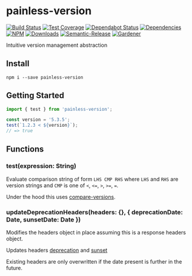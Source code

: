 # painless-version

[![Build Status](https://circleci.com/gh/blackflux/painless-version.png?style=shield)](https://circleci.com/gh/blackflux/painless-version)
[![Test Coverage](https://img.shields.io/coveralls/blackflux/painless-version/master.svg)](https://coveralls.io/github/blackflux/painless-version?branch=master)
[![Dependabot Status](https://api.dependabot.com/badges/status?host=github&repo=blackflux/painless-version)](https://dependabot.com)
[![Dependencies](https://david-dm.org/blackflux/painless-version/status.svg)](https://david-dm.org/blackflux/painless-version)
[![NPM](https://img.shields.io/npm/v/painless-version.svg)](https://www.npmjs.com/package/painless-version)
[![Downloads](https://img.shields.io/npm/dt/painless-version.svg)](https://www.npmjs.com/package/painless-version)
[![Semantic-Release](https://github.com/blackflux/js-gardener/blob/master/assets/icons/semver.svg)](https://github.com/semantic-release/semantic-release)
[![Gardener](https://github.com/blackflux/js-gardener/blob/master/assets/badge.svg)](https://github.com/blackflux/js-gardener)

Intuitive version management abstraction

## Install

```
npm i --save painless-version
```

## Getting Started

<!-- eslint-disable import/no-unresolved, import/no-extraneous-dependencies, mocha/no-global-tests -->
```js
import { test } from 'painless-version';

const version = '5.3.5';
test(`1.2.3 < ${version}`);
// => true
```

## Functions

### test(expression: String)

Evaluate comparison string of form `LHS CMP RHS` where `LHS` and `RHS` are
version strings and `CMP` is one of `<`, `<=`, `>`, `>=`, `=`.

Under the hood this uses [compare-versions](https://www.npmjs.com/package/compare-versions).

### updateDeprecationHeaders(headers: {}, { deprecationDate: Date, sunsetDate: Date })

Modifies the headers object in place assuming this is a response headers object.

Updates headers [deprecation](https://tools.ietf.org/id/draft-dalal-deprecation-header-01.html) and [sunset](https://tools.ietf.org/id/draft-dalal-deprecation-header-01.html#rfc.section.5)

Existing headers are only overwritten if the date present is further in the future.
